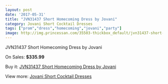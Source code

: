 ```yaml
---
layout: post
date: '2017-05-31'
title: "JVN31437 Short Homecoming Dress by Jovani"
category: Jovani Short Cocktail Dresses
tags: ["prom","dress","homecoming","jovani","party"]
image: http://img.princessan.com/35503-thickbox_default/jvn31437-short-homecoming-dress-by-jovani.jpg
---
```

JVN31437 Short Homecoming Dress by Jovani

On Sales: **$335.99**
<a href="https://www.princessan.com/en/16609-jvn31437-short-homecoming-dress-by-jovani.html"><amp-img layout="responsive" width="600" height="600" src="//img.princessan.com/35503-thickbox_default/jvn31437-short-homecoming-dress-by-jovani.jpg" alt="JVN31437 Short Homecoming Dress by Jovani 0" /></a>
<a href="https://www.princessan.com/en/16609-jvn31437-short-homecoming-dress-by-jovani.html"><amp-img layout="responsive" width="600" height="600" src="//img.princessan.com/35505-thickbox_default/jvn31437-short-homecoming-dress-by-jovani.jpg" alt="JVN31437 Short Homecoming Dress by Jovani 1" /></a>
<a href="https://www.princessan.com/en/16609-jvn31437-short-homecoming-dress-by-jovani.html"><amp-img layout="responsive" width="600" height="600" src="//img.princessan.com/35504-thickbox_default/jvn31437-short-homecoming-dress-by-jovani.jpg" alt="JVN31437 Short Homecoming Dress by Jovani 2" /></a>

Buy it: [JVN31437 Short Homecoming Dress by Jovani](https://www.princessan.com/en/16609-jvn31437-short-homecoming-dress-by-jovani.html "JVN31437 Short Homecoming Dress by Jovani")

View more: [Jovani Short Cocktail Dresses](https://www.princessan.com/en/139- "Jovani Short Cocktail Dresses")